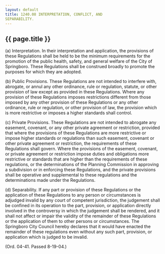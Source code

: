 ```yaml
---
layout: default 
title: 1240.08 INTERPRETATION, CONFLICT, AND
SEPARABILITY.
---
```


{{ page.title }}
----------------

​(a) Interpretation. In their interpretation and application, the
provisions of these Regulations shall be held to be the minimum
requirements for the promotion of the public health, safety, and general
welfare of the City of Springboro. These Regulations shall be construed
broadly to promote the purposes for which they are adopted.

​(b) Public Provisions. These Regulations are not intended to interfere
with, abrogate, or annul any other ordinance, rule or regulation,
statute, or other provision of law except as provided in these
Regulations. Where any provision of these Regulations imposes
restrictions different from those imposed by any other provision of
these Regulations or any other ordinance, rule or regulation, or other
provision of law, the provision which is more restrictive or imposes a
higher standards shall control.

​(c) Private Provisions. These Regulations are not intended to abrogate
any easement, covenant, or any other private agreement or restriction,
provided that where the provisions of these Regulations are more
restrictive or impose higher standards or regulations than such
easement, covenant or other private agreement or restriction, the
requirements of these Regulations shall govern. Where the provisions of
the easement, covenant, or private agreement or restriction impose
duties and obligations more restrictive or standards that are higher
than the requirements of these regulations, or the determinations of the
Planning Commission in approving a subdivision or in enforcing these
Regulations, and the private provisions shall be operative and
supplemental to these regulations and the determinations made under the
Regulations.

​(d) Separability. If any part or provision of these Regulations or the
application of these Regulations to any person or circumstances is
adjudged invalid by any court of competent jurisdiction, the judgement
shall be confined in its operation to the part, provision, or
application directly involved in the controversy in which the judgement
shall be rendered, and it shall not affect or impair the validity of the
remainder of these Regulations or the application of them to other
persons or circumstances. The Springboro City Council hereby declares
that it would have enacted the remainder of these regulations even
without any such part, provision, or application which is judged to be
invalid.

(Ord. 04-41. Passed 8-19-04.)
